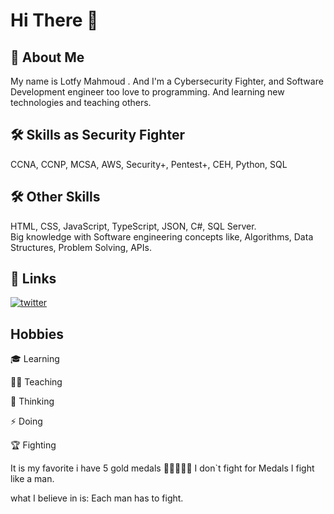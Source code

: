 # Hi There 👋

## 🚀 About Me
My name is Lotfy Mahmoud . And I'm a Cybersecurity Fighter, and Software Development engineer too love to programming. And learning new technologies and teaching others.

## 🛠 Skills as Security Fighter
CCNA, CCNP, MCSA, AWS, Security+, Pentest+, CEH, Python, SQL

## 🛠 Other Skills
HTML, CSS, JavaScript, TypeScript, JSON, C#, SQL Server.<br>
Big knowledge with Software engineering concepts like, Algorithms, Data Structures, Problem Solving, APIs.

## 🔗 Links
[![twitter](https://img.shields.io/badge/twitter-1DA1F2?style=for-the-badge&logo=twitter&logoColor=white)](https://twitter.com/LotfyMahmoudYa)


## Hobbies

🎓 Learning 

👨‍🎓 Teaching

🤔 Thinking

⚡️ Doing

🏆 Fighting

It is my favorite i have 5 gold medals 🥇🥇🥇🥇🥇
I don`t fight for Medals I fight like a man.

what I believe in is:
Each man has to fight.
